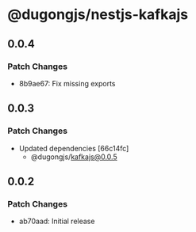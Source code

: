 # @dugongjs/nestjs-kafkajs

## 0.0.4

### Patch Changes

- 8b9ae67: Fix missing exports

## 0.0.3

### Patch Changes

- Updated dependencies [66c14fc]
    - @dugongjs/kafkajs@0.0.5

## 0.0.2

### Patch Changes

- ab70aad: Initial release

